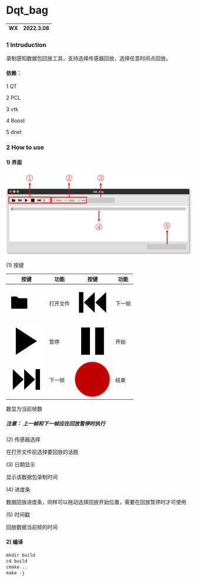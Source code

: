 # Dqt_bag

|WX|2022.3.08|
|---|---|

### 1 Intruduction

录制感知数据包回放工具，支持选择传感器回放，选择任意时间点回放。

#### 依赖：

1 QT

2 PCL

3 vtk

4 Boost

5 dnet

### 2 How to use

#### 1) 界面

![image_text](png/dqt_bag.png)


(1) 按键

|  按键   | 功能  |  按键   | 功能  |
|  ----  | ----  |  ----  | ----  |
| ![image_text](icons/file.png)  | 打开文件 | ![image_text](icons/pre.png) | 下一帧 |
| ![image_text](icons/stop.png)  | 暂停 | ![image_text](icons/start.png)  | 开始 |
| ![image_text](icons/next.png)  | 下一帧 | ![image_text](icons/end.png)  | 结束 |

数显为当前帧数

##### 注意： 上一帧和下一帧应在回放暂停时执行

(2) 传感器选择

在打开文件前选择要回放的话题

(3) 日期显示

显示该数据包录制时间

(4) 进度条

数据回放进度条，同样可以拖动选择回放开始位置，需要在回放暂停时才可使用

(5) 时间戳

回放数据当前帧的时间

#### 2) 编译

    mkdir build
    cd build
    cmake ..
    make -j
